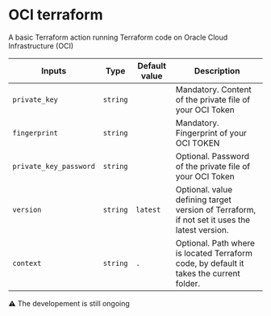 # OCI terraform
A basic Terraform action running Terraform code on Oracle Cloud Infrastructure (OCI)


| Inputs                 | Type     | Default value | Description                                                                                  |
|------------------------|----------|---------------|----------------------------------------------------------------------------------------------|
| `private_key`          | `string` |               | Mandatory. Content of the private file of your OCI Token                                     |
| `fingerprint`          | `string` |               | Mandatory. Fingerprint of your OCI TOKEN                                                     |
| `private_key_password` | `string` |               | Optional. Password of the private file of your OCI Token                                     |
| `version`              | `string` | `latest`      | Optional. value defining target version of Terraform, if not set it uses the latest version. |
| `context`              | `string` | `.`           | Optional. Path where is located Terraform code, by default it takes the current folder.      |

⚠️ The developement is still ongoing

